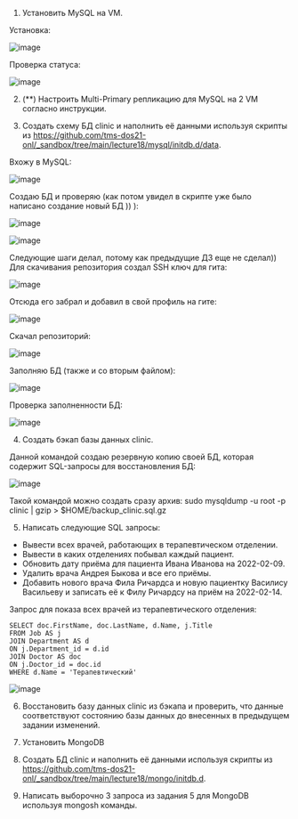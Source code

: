 1. Установить MySQL на VM.

Установка:

![image](https://github.com/tms-dos21-onl/aleksey-ivanishchev/assets/93286236/2fe9d57c-7321-4f0c-a0ff-f0b3023a1134)

Проверка статуса:

![image](https://github.com/tms-dos21-onl/aleksey-ivanishchev/assets/93286236/bd56a09e-b2a1-476f-bb91-89972563c789)

2. (**) Настроить Multi-Primary репликацию для MySQL на 2 VM согласно инструкции.

3. Создать схему БД clinic и наполнить её данными используя скрипты из https://github.com/tms-dos21-onl/_sandbox/tree/main/lecture18/mysql/initdb.d/data.

Вхожу в MySQL:

![image](https://github.com/tms-dos21-onl/aleksey-ivanishchev/assets/93286236/48f801a9-df3f-4941-b5cd-88d7c76e4cf1)

Создаю БД и проверяю (как потом увидел в скрипте уже было написано создание новый БД )) ):

![image](https://github.com/tms-dos21-onl/aleksey-ivanishchev/assets/93286236/62923465-ff6f-471d-afa7-a350c05e27ad)

![image](https://github.com/tms-dos21-onl/aleksey-ivanishchev/assets/93286236/7cacf40e-a221-4e16-a90e-b7643f9ccf36)

Следующие шаги делал, потому как предыдущие ДЗ еще не сделал))
Для скачивания репозитория создал SSH ключ для гита:

![image](https://github.com/tms-dos21-onl/aleksey-ivanishchev/assets/93286236/bf9917f7-3027-49fd-8570-9d6a6ca0372f)

Отсюда его забрал и добавил в свой профиль на гите:

![image](https://github.com/tms-dos21-onl/aleksey-ivanishchev/assets/93286236/f818e681-6c44-4ab1-a7cf-0d2ba82fd093)

Скачал репозиторий:

![image](https://github.com/tms-dos21-onl/aleksey-ivanishchev/assets/93286236/ce1d17fb-7887-42a7-9a4c-bdb4f5f99a7d)

Заполняю БД (также и со вторым файлом):

![image](https://github.com/tms-dos21-onl/aleksey-ivanishchev/assets/93286236/1eb3e762-a691-43f3-9848-58e8fb475173)

Проверка заполненности БД:

![image](https://github.com/tms-dos21-onl/aleksey-ivanishchev/assets/93286236/3d739b67-90ac-4b1f-bc88-05a86090c026)

4. Создать бэкап базы данных clinic.

Данной командой создаю резервную копию своей БД, которая содержит SQL-запросы для восстановления БД:

![image](https://github.com/tms-dos21-onl/aleksey-ivanishchev/assets/93286236/e3524e18-eaa7-492d-9288-229c77de9b8b)

Такой командой можно создать сразу архив: sudo mysqldump -u root -p clinic | gzip > $HOME/backup_clinic.sql.gz

5. Написать следующие SQL запросы:
- Вывести всех врачей, работающих в терапевтическом отделении.
- Вывести в каких отделениях побывал каждый пациент.
- Обновить дату приёма для пациента Ивана Иванова на 2022-02-09.
- Удалить врача Андрея Быкова и все его приёмы.
- Добавить нового врача Фила Ричардса и новую пациентку Василису Васильеву и записать её к Филу Ричардсу на приём на 2022-02-14.

Запрос для показа всех врачей из терапевтического отделения:
```
SELECT doc.FirstName, doc.LastName, d.Name, j.Title
FROM Job AS j 
JOIN Department AS d 
ON j.Department_id = d.id
JOIN Doctor AS doc
ON j.Doctor_id = doc.id
WHERE d.Name = 'Терапевтический'
```
![image](https://github.com/tms-dos21-onl/aleksey-ivanishchev/assets/93286236/320544f8-bbdd-4e34-bc16-f2ed9f056e37)


6. Восстановить базу данных clinic из бэкапа и проверить, что данные соответствуют состоянию базы данных до внесенных в предыдущем задании изменений.

7. Установить MongoDB

8. Создать БД clinic и наполнить её данными используя скрипты из https://github.com/tms-dos21-onl/_sandbox/tree/main/lecture18/mongo/initdb.d.

9. Написать выборочно 3 запроса из задания 5 для MongoDB используя mongosh команды.
